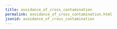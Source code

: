 ```yaml
---
title: avoidance_of_cross_contamination
permalink: avoidance_of_cross_contamination.html
jsonid: avoidance_of_cross_contamination
---
```

